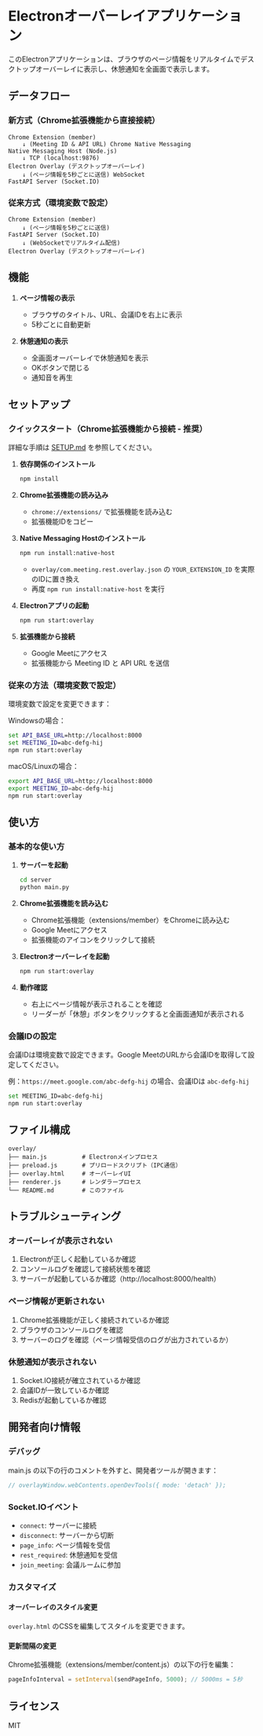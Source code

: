 # Electronオーバーレイアプリケーション

このElectronアプリケーションは、ブラウザのページ情報をリアルタイムでデスクトップオーバーレイに表示し、休憩通知を全画面で表示します。

## データフロー

### 新方式（Chrome拡張機能から直接接続）

```
Chrome Extension (member)
    ↓ (Meeting ID & API URL) Chrome Native Messaging
Native Messaging Host (Node.js)
    ↓ TCP (localhost:9876)
Electron Overlay (デスクトップオーバーレイ)
    ↓ (ページ情報を5秒ごとに送信) WebSocket
FastAPI Server (Socket.IO)
```

### 従来方式（環境変数で設定）

```
Chrome Extension (member)
    ↓ (ページ情報を5秒ごとに送信)
FastAPI Server (Socket.IO)
    ↓ (WebSocketでリアルタイム配信)
Electron Overlay (デスクトップオーバーレイ)
```

## 機能

1. **ページ情報の表示**
   - ブラウザのタイトル、URL、会議IDを右上に表示
   - 5秒ごとに自動更新

2. **休憩通知の表示**
   - 全画面オーバーレイで休憩通知を表示
   - OKボタンで閉じる
   - 通知音を再生

## セットアップ

### クイックスタート（Chrome拡張機能から接続 - 推奨）

詳細な手順は [SETUP.md](./SETUP.md) を参照してください。

1. **依存関係のインストール**
   ```bash
   npm install
   ```

2. **Chrome拡張機能の読み込み**
   - `chrome://extensions/` で拡張機能を読み込む
   - 拡張機能IDをコピー

3. **Native Messaging Hostのインストール**
   ```bash
   npm run install:native-host
   ```
   - `overlay/com.meeting.rest.overlay.json` の `YOUR_EXTENSION_ID` を実際のIDに置き換え
   - 再度 `npm run install:native-host` を実行

4. **Electronアプリの起動**
   ```bash
   npm run start:overlay
   ```

5. **拡張機能から接続**
   - Google Meetにアクセス
   - 拡張機能から Meeting ID と API URL を送信

### 従来の方法（環境変数で設定）

環境変数で設定を変更できます：

Windowsの場合：
```cmd
set API_BASE_URL=http://localhost:8000
set MEETING_ID=abc-defg-hij
npm run start:overlay
```

macOS/Linuxの場合：
```bash
export API_BASE_URL=http://localhost:8000
export MEETING_ID=abc-defg-hij
npm run start:overlay
```

## 使い方

### 基本的な使い方

1. **サーバーを起動**
   ```bash
   cd server
   python main.py
   ```

2. **Chrome拡張機能を読み込む**
   - Chrome拡張機能（extensions/member）をChromeに読み込む
   - Google Meetにアクセス
   - 拡張機能のアイコンをクリックして接続

3. **Electronオーバーレイを起動**
   ```bash
   npm run start:overlay
   ```

4. **動作確認**
   - 右上にページ情報が表示されることを確認
   - リーダーが「休憩」ボタンをクリックすると全画面通知が表示される

### 会議IDの設定

会議IDは環境変数で設定できます。Google MeetのURLから会議IDを取得して設定してください。

例：`https://meet.google.com/abc-defg-hij` の場合、会議IDは `abc-defg-hij`

```bash
set MEETING_ID=abc-defg-hij
npm run start:overlay
```

## ファイル構成

```
overlay/
├── main.js          # Electronメインプロセス
├── preload.js       # プリロードスクリプト（IPC通信）
├── overlay.html     # オーバーレイUI
├── renderer.js      # レンダラープロセス
└── README.md        # このファイル
```

## トラブルシューティング

### オーバーレイが表示されない

1. Electronが正しく起動しているか確認
2. コンソールログを確認して接続状態を確認
3. サーバーが起動しているか確認（http://localhost:8000/health）

### ページ情報が更新されない

1. Chrome拡張機能が正しく接続されているか確認
2. ブラウザのコンソールログを確認
3. サーバーのログを確認（ページ情報受信のログが出力されているか）

### 休憩通知が表示されない

1. Socket.IO接続が確立されているか確認
2. 会議IDが一致しているか確認
3. Redisが起動しているか確認

## 開発者向け情報

### デバッグ

main.js の以下の行のコメントを外すと、開発者ツールが開きます：

```javascript
// overlayWindow.webContents.openDevTools({ mode: 'detach' });
```

### Socket.IOイベント

- `connect`: サーバーに接続
- `disconnect`: サーバーから切断
- `page_info`: ページ情報を受信
- `rest_required`: 休憩通知を受信
- `join_meeting`: 会議ルームに参加

### カスタマイズ

#### オーバーレイのスタイル変更

`overlay.html` のCSSを編集してスタイルを変更できます。

#### 更新間隔の変更

Chrome拡張機能（extensions/member/content.js）の以下の行を編集：

```javascript
pageInfoInterval = setInterval(sendPageInfo, 5000); // 5000ms = 5秒
```

## ライセンス

MIT
